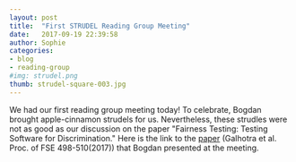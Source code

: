 ```yaml
---
layout: post
title:  "First STRUDEL Reading Group Meeting"
date:   2017-09-19 22:39:58
author: Sophie
categories: 
- blog
- reading-group
#img: strudel.png
thumb: strudel-square-003.jpg
---
```


We had our first reading group meeting today! To celebrate, Bogdan
brought apple-cinnamon strudels for us. Nevertheless, these strudles were not as
good as our discussion on the paper "Fairness Testing: Testing Software
for Discrimination." Here is the link to the <a
href="http://people.cs.umass.edu/~ameli/projects/fairness/papers/discriminationTesting.pdf">paper</a>
 (Galhotra et al. Proc. of FSE 498-510(2017)) that Bogdan presented at the meeting.
